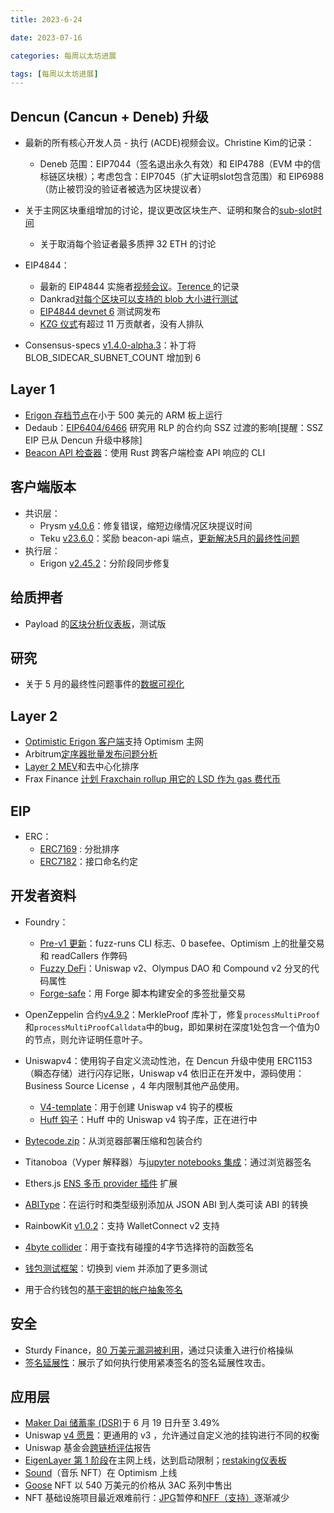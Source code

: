 ```yaml
---
title: 2023-6-24

date: 2023-07-16	

categories: 每周以太坊进展	

tags: [每周以太坊进展]
---	
```


## Dencun (Cancun + Deneb) 升级

- 最新的所有核心开发人员 - 执行 (ACDE)视频会议。Christine Kim的记录：

  - Deneb 范围：EIP7044（签名退出永久有效）和 EIP4788（EVM 中的信标链区块根）；考虑包含：EIP7045（扩大证明slot包含范围）和 EIP6988（防止被罚没的验证者被选为区块提议者）
- 关于主网区块重组增加的讨论，提议更改区块生产、证明和聚合的[sub-slot时间](https://github.com/ethereum/consensus-specs/pull/3433)
  - 关于取消每个验证者最多质押 32 ETH 的讨论

- EIP4844：

  - 最新的 EIP4844 实施者[视频会议](https://www.youtube.com/watch?v=jQ86ItkOfm0)。[Terence ](https://twitter.com/terencechain/status/1668332513645977612)的记录
  - Dankrad[对每个区块可以支持的 blob 大小进行测试](https://notes.ethereum.org/OZJ90ZlcQtyrtZa6INYixQ?view#Test-day-2-110623)
  - [EIP4844 devnet 6](https://4844-devnet-6.ethpandaops.io/) 测试网发布
  - [KZG 仪式](https://ceremony.ethereum.org/)有超过 11 万贡献者，没有人排队

- Consensus-specs [v1.4.0-alpha.3](https://github.com/ethereum/consensus-specs/releases/tag/v1.4.0-alpha.3)：补丁将 BLOB_SIDECAR_SUBNET_COUNT 增加到 6

## Layer 1

- [Erigon 存档节点](https://twitter.com/ethereumonarm/status/1669257232779825153)在小于 500 美元的 ARM 板上运行
- Dedaub：[EIP6404/6466](https://docs.google.com/document/d/1p-1VvOGwI5GHkwaGMzJYDL7Affofm6rVLa6cvnmoqGI/edit#heading=h.kqxi3kc5lnoq) 研究用 RLP 的合约向 SSZ 过渡的影响[提醒：SSZ EIP 已从 Dencun 升级中移除]
- [Beacon API 检查器](https://github.com/rauljordan/beacon-api-checker#readme)：使用 Rust 跨客户端检查 API 响应的 CLI

## 客户端版本

- 共识层：
  - Prysm [v4.0.6](https://github.com/prysmaticlabs/prysm/releases/tag/v4.0.6)：修复错误，缩短边缘情况区块提议时间
  - Teku [v23.6.0](https://github.com/ConsenSys/teku/releases/tag/23.6.0)：奖励 beacon-api 端点，[更新解决5月的最终性问题](https://mirror.xyz/rolfy.eth/w-hJGapBjnlOaMAjU4Bg8P2N7KyW4QOdaJN2FzBri-o)
- 执行层：
  - Erigon [v2.45.2](https://github.com/ledgerwatch/erigon/releases/tag/v2.45.2)：分阶段同步修复

## 给质押者

- Payload 的[区块分析仪表板](https://payload.de/data/)，测试版

## 研究

- 关于 5 月的最终性问题事件的[数据可视化](https://ethresear.ch/t/cascading-network-effects-on-ethereums-finality/15871)

## Layer 2

- [Optimistic Erigon 客户端](https://github.com/testinprod-io/op-erigon#readme)支持 Optimism 主网
- Arbitrum[定序器批量发布问题分析](https://arbitrumfoundation.notion.site/arbitrumfoundation/June-7-2023-Batch-Poster-Outage-d49c50df42864c7b83521fd7aa5897f2)
- [Layer 2 MEV](https://taiko.mirror.xyz/VjNjFws6OOVez5YCDMwjy4BUiDqZBHYDvcW4-JZGDkc)和去中心化排序
- Frax Finance [计划 Fraxchain rollup 用它的 LSD 作为 gas 费代币](https://www.theblock.co/post/235110/frax-finance-to-launch-ethereum-layer-2-named-fraxchain) 

## EIP

- ERC：
  - [ERC7169](https://github.com/ethereum/EIPs/pull/7169/files) : 分批排序
  - [ERC7182](https://github.com/ethereum/EIPs/pull/7182/files)：接口命名约定 

## 开发者资料

- Foundry：

  - [Pre-v1 更新](https://twitter.com/hievalir/status/1669781947642695680)：fuzz-runs CLI 标志、0 basefee、Optimism 上的批量交易和 readCallers 作弊码
  - [Fuzzy DeFi](https://github.com/0xNazgul/fuzzydefi#readme)：Uniswap v2、Olympus DAO 和 Compound v2 分叉的代码属性
  - [Forge-safe](https://github.com/ind-igo/forge-safe#readme)：用 Forge 脚本构建安全的多签批量交易

- OpenZeppelin 合约[v4.9.2](https://github.com/OpenZeppelin/openzeppelin-contracts/releases/tag/v4.9.2)：MerkleProof 库补丁，修复`processMultiProof`和`processMultiProofCalldata`中的bug，即如果树在深度1处包含一个值为0的节点，则允许证明任意叶子。

- Uniswapv4：使用钩子自定义流动性池，在 Dencun 升级中使用 ERC1153（瞬态存储）进行闪存记账，Uniswap v4 依旧正在开发中，源码使用：Business Source License ，4 年内限制其他产品使用。

  - [V4-template](https://github.com/saucepoint/v4-template#readme)：用于创建 Uniswap v4 钩子的模板
  - [Huff 钩子](https://github.com/jtriley-eth/huff-hooks#readme)：Huff 中的 Uniswap v4 钩子库，正在进行中
  
- [Bytecode.zip](https://github.com/merklejerk/bytecode-zip-fe/blob/main/docs/HELP.md)：从浏览器部署压缩和包装合约

- Titanoboa（Vyper 解释器）与[jupyter notebooks 集成](https://twitter.com/big_tech_sux/status/1668305117605662720)：通过浏览器签名

- Ethers.js [ENS 多币 provider 插件](https://github.com/ethers-io/ext-provider-plugin-multicoin#readme) 扩展

- [ABIType](https://twitter.com/wagmi_sh/status/1668324730582224898)：在运行时和类型级别添加从 JSON ABI 到人类可读 ABI 的转换

- RainbowKit [v1.0.2](https://github.com/rainbow-me/rainbowkit/releases/tag/%40rainbow-me%2Frainbowkit%401.0.2)：支持 WalletConnect v2 支持

- [4byte collider](https://github.com/zobront/4byte-collider#readme)：用于查找有碰撞的4字节选择符的函数签名 

- [钱包测试框架](https://wtf.allwallet.dev/week-09/)：切换到 viem 并添加了更多测试

- 用于合约钱包的[基于密钥的帐户抽象签名](https://ethresear.ch/t/passkey-based-account-abstraction-signer-for-smart-contract-wallets/15856)

## 安全

- Sturdy Finance，[80 万美元漏洞被利用](https://rekt.news/sturdy-rekt/)，通过只读重入进行价格操纵
- [签名延展性](https://github.com/pcaversaccio/malleable-signatures#readme)：展示了如何执行使用紧凑签名的签名延展性攻击。

## 应用层

- [Maker Dai 储蓄率 (DSR)](https://twitter.com/MakerDAO/status/1669710346003808256)于 6 月 19 日升至 3.49%
- Uniswap [v4 愿景](https://blog.uniswap.org/uniswap-v4)：更通用的 v3 ，允许通过自定义池的挂钩进行不同的权衡
- Uniswap 基金会[跨链桥评估](https://uniswap.notion.site/Bridge-Assessment-Report-0c8477afadce425abac9c0bd175ca382)报告
- [EigenLayer 第 1 阶段](https://www.blog.eigenlayer.xyz/eigenlayer-stage-1-mainnet-launch/)在主网上线，达到启动限制；[restaking仪表板](https://restaking.nethermind.io/)
- [Sound](https://sound.mirror.xyz/eLJe_mQbJJf5_uNUu8AzJTP6VrfT7YIrSNFSeISE8Pc)（音乐 NFT）在 Optimism 上线
- [Goose](https://twitter.com/Sothebysverse/status/1669478259489226752) NFT 以 540 万美元的价格从 3AC 系列中售出
- NFT 基础设施项目最近艰难前行：[JPG](https://twitter.com/______jpg______/status/1667818270672527363)暂停和[NFF（支持）](https://twitter.com/backed_xyz/status/1668689845722423314)逐渐减少